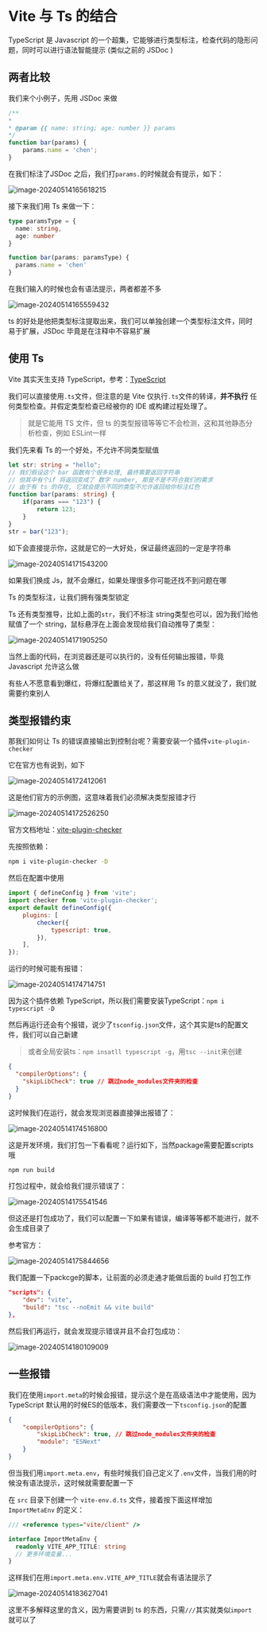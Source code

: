 # Vite 与 Ts 的结合

TypeScript 是 Javascript 的一个超集，它能够进行类型标注，检查代码的隐形问题，同时可以进行语法智能提示 (类似之前的 JSDoc )

## 两者比较

我们来个小例子，先用 JSDoc 来做

```js
/**
* 
* @param {{ name: string; age: number }} params
*/
function bar(params) {
    params.name = 'chen';
}
```

在我们标注了JSDoc 之后，我们打`params.`的时候就会有提示，如下：

![image-20240514165618215](https://chen-1320883525.cos.ap-chengdu.myqcloud.com/img/image-20240514165618215.png)

接下来我们用 Ts 来做一下：

```typescript
type paramsType = {
  name: string,
  age: number
}

function bar(params: paramsType) {
  params.name = 'chen'
}
```

在我们输入的时候也会有语法提示，两者都差不多

![image-20240514165559432](https://chen-1320883525.cos.ap-chengdu.myqcloud.com/img/image-20240514165559432.png)

ts 的好处是他把类型标注提取出来，我们可以单独创建一个类型标注文件，同时易于扩展，JSDoc 毕竟是在注释中不容易扩展

## 使用 Ts

Vite 其实天生支持 TypeScript，参考：[TypeScript](https://cn.vitejs.dev/guide/features.html#typescript)

我们可以直接使用`.ts`文件，但注意的是 Vite 仅执行`.ts`文件的转译，**并不执行** 任何类型检查。并假定类型检查已经被你的 IDE 或构建过程处理了。

> 就是它能用 TS 文件，但 ts 的类型报错等等它不会检测，这和其他静态分析检查，例如 ESLint一样

我们先来看 Ts 的一个好处，不允许不同类型赋值

```typescript
let str: string = "hello";
// 我们假设这个 bar 函数有个很多处理, 最终需要返回字符串
// 但其中有个if 将返回变成了 数字 number, 那是不是不符合我们的需求
// 由于有 ts 的存在, 它就会提示不同的类型不允许返回给你标注红色
function bar(params: string) {
    if(params === "123") {
        return 123;
    }
}
str = bar("123");
```

如下会直接提示你，这就是它的一大好处，保证最终返回的一定是字符串

![image-20240514171543200](https://chen-1320883525.cos.ap-chengdu.myqcloud.com/img/image-20240514171543200.png)

如果我们换成 Js，就不会爆红，如果处理很多你可能还找不到问题在哪

Ts 的类型标注，让我们拥有强类型锁定

Ts 还有类型推导，比如上面的`str`，我们不标注 string类型也可以，因为我们给他赋值了一个 string，鼠标悬浮在上面会发现给我们自动推导了类型：

![image-20240514171905250](https://chen-1320883525.cos.ap-chengdu.myqcloud.com/img/image-20240514171905250.png)

当然上面的代码，在浏览器还是可以执行的，没有任何输出报错，毕竟 Javascript 允许这么做

有些人不愿意看到爆红，将爆红配置给关了，那这样用 Ts 的意义就没了，我们就需要约束别人

## 类型报错约束

那我们如何让 Ts 的错误直接输出到控制台呢？需要安装一个插件`vite-plugin-checker`

它在官方也有说到，如下

![image-20240514172412061](https://chen-1320883525.cos.ap-chengdu.myqcloud.com/img/image-20240514172412061.png)

这是他们官方的示例图，这意味着我们必须解决类型报错才行

![image-20240514172526250](https://chen-1320883525.cos.ap-chengdu.myqcloud.com/img/image-20240514172526250.png)

官方文档地址：[vite-plugin-checker](https://vite-plugin-checker.netlify.app/introduction/getting-started.html)

先按照依赖：

```bash
npm i vite-plugin-checker -D
```

然后在配置中使用

```js
import { defineConfig } from 'vite';
import checker from 'vite-plugin-checker';
export default defineConfig({
	plugins: [
		checker({
			typescript: true,
		}),
	],
});
```

运行的时候可能有报错：

![image-20240514174714751](https://chen-1320883525.cos.ap-chengdu.myqcloud.com/img/image-20240514174714751.png)

因为这个插件依赖 TypeScript，所以我们需要安装TypeScript：`npm i typescript -D`

然后再运行还会有个报错，说少了`tsconfig.json`文件，这个其实是ts的配置文件，我们可以自己新建

> 或者全局安装ts：`npm insatll typescript -g`，用`tsc --init`来创建

```json
{
  "compilerOptions": {                                   
    "skipLibCheck": true // 跳过node_modules文件夹的检查
  }
}
```

这时候我们在运行，就会发现浏览器直接弹出报错了：

![image-20240514174516800](https://chen-1320883525.cos.ap-chengdu.myqcloud.com/img/image-20240514174516800.png)

这是开发环境，我们打包一下看看呢？运行如下，当然package需要配置scripts哦

```bash
npm run build
```

打包过程中，就会给我们提示错误了：

![image-20240514175541546](https://chen-1320883525.cos.ap-chengdu.myqcloud.com/img/image-20240514175541546.png)

但这还是打包成功了，我们可以配置一下如果有错误，编译等等都不能进行，就不会生成目录了

参考官方：

![image-20240514175844656](https://chen-1320883525.cos.ap-chengdu.myqcloud.com/img/image-20240514175844656.png)

我们配置一下packcge的脚本，让前面的必须走通才能做后面的 build 打包工作

```json
"scripts": {
	"dev": "vite",
	"build": "tsc --noEmit && vite build"
},
```

然后我们再运行，就会发现提示错误并且不会打包成功：

![image-20240514180109009](https://chen-1320883525.cos.ap-chengdu.myqcloud.com/img/image-20240514180109009.png)

## 一些报错

我们在使用`import.meta`的时候会报错，提示这个是在高级语法中才能使用，因为 TypeScript 默认用的时候ES的低版本，我们需要改一下`tsconfig.json`的配置

```json
{
	"compilerOptions": {
		"skipLibCheck": true, // 跳过node_modules文件夹的检查
    	"module": "ESNext"
	}
}
```

但当我们用`import.meta.env`，有些时候我们自己定义了`.env`文件，当我们用的时候没有语法提示，这时候就需要配置一下

在 `src` 目录下创建一个 `vite-env.d.ts` 文件，接着按下面这样增加 `ImportMetaEnv` 的定义：

```typescript
/// <reference types="vite/client" />

interface ImportMetaEnv {
  readonly VITE_APP_TITLE: string
  // 更多环境变量...
}
```

这样我们在用`import.meta.env.VITE_APP_TITLE`就会有语法提示了

![image-20240514183627041](https://chen-1320883525.cos.ap-chengdu.myqcloud.com/img/image-20240514183627041.png)

这里不多解释这里的含义，因为需要讲到 ts 的东西，只需`///`其实就类似`import`就可以了
